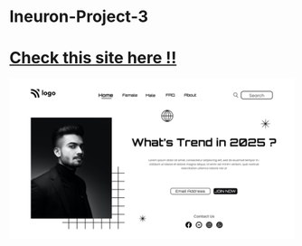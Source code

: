 # Ineuron-Project-3

# [Check this site here !!](https://pankaj-kb.github.io/Ineuron-Project-3/)

![site-preview](./output.png)
